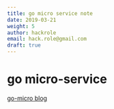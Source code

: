 ```yaml
---
title: go micro service note
date: 2019-03-21
weight: 5
author: hackrole
email: hack.role@gmail.com
draft: true
---
```



# go micro-service 

[go-micro blog](https://dzone.com/articles/go-microservices-blog-series-part-1)
